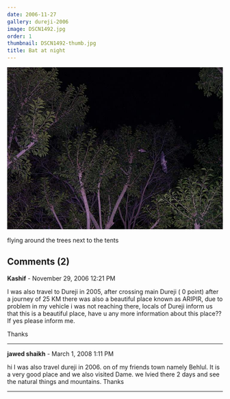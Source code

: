 ```yaml
---
date: 2006-11-27
gallery: dureji-2006
image: DSCN1492.jpg
order: 1
thumbnail: DSCN1492-thumb.jpg
title: Bat at night
---
```


![Bat at night](./DSCN1492.jpg)

flying around the trees next to the tents

<div id="comments">

## Comments (2)

**Kashif** - November 29, 2006 12:21 PM

I was also travel to Dureji in 2005, after crossing main Dureji ( 0 point) after a journey of 25 KM there was also a beautiful place known as ARIPIR, due to problem in my vehicle i was not reaching there, locals of Dureji inform us that this is a beautiful place, have u any more information about this place??
If yes please inform me.

Thanks

---

**jawed shaikh** - March  1, 2008  1:11 PM

hi
I was also travel dureji in 2006. on of my friends town namely Behlul. It is a very good place and we also visited Dame. we lvied there 2 days and see the natural things and mountains.
Thanks

---

</div>
